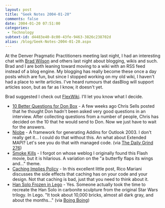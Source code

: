 ```yaml
---
layout: post
title: "Geek Notes 2004-01-20"
comments: false
date: 2004-01-20 07:51:00
categories:
 - Technology
subtext-id: d4483e40-8c00-43fe-9463-3826c238702d
alias: /blog/Geek-Notes-2004-01-20.aspx
---
```



At the Denver Pragmatic Practitioners meeting last night, I had an interesting chat with [Brad Wilson](http://dotnetguy.techieswithcats.com/) and others last night about blogging, wikis and such. Brad and I are both leaning toward moving to a wiki with an RSS feed instead of a blog engine. My blogging has really become these once a day posts which are fun, but since I stopped working on my old wiki, I haven't had a place to write articles. I've heard rumours that dasBlog will support articles soon, but as far as I know, it doesn't yet. 

Brad suggested I check out [FlexWiki](http://www.flexwiki.com/). I'll let you know what I decide. 

  * [10 Better Questions for Don Box](http://www.sellsbrothers.com/news/showTopic.aspx?ixTopic=1016) - A few weeks ago Chris Sells posted that he thought Don hadn't been asked very good questions in an interview. After collecting questions from a number of people, Chris has decided on the 10 that he would send to Don. Now we just have to wait for the answers.
  * [Niobe](http://www.gotdotnet.com/community/workspaces/workspace.aspx?ID=E7071B93-7970-4962-A4C2-D72AA2CFBCFF) - A framework for generating Addins for Outlook 2003. I don't really get it... I could do that without this. An what about Extended MAPI? Let's see you do that with managed code. (via [The Daily Grind 276](http://www.larkware.com/Articles/TheDailyGrind276.html))
  * [Smoke Kills](http://wwwhome.cs.utwente.nl/~tukkers/GoT/antimult011-smokekills.swf) - I forgot on whose weblog I originally found this Flash movie, but it is hilarious. A variation on the "a butterfly flaps its wings and..." theme.
  * [Caching Implies Policy](http://blogs.msdn.com/ricom/archive/2004/01/19/60280.aspx) - In this excellent little post, Rico Mariani discusses the side effects that caching has on your code and your design. Not that caching is bad, just that you need to think about it.
  * [Han Solo Frozen in Lego](http://www.nathanbrickartist.com/archives/000018.html) - Yes. Someone actually took the time to recreate the Han Solo in carbonite sculpture from the original Star Wars trilogy. In Lego. "It took about 10,000 bricks, almost all dark gray, and about the months..." (via [Boing Boing](http://boingboing.net/2004_01_01_archive.html#107453504904706125))
